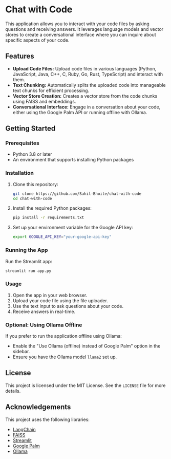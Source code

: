 # Chat with Code

This application allows you to interact with your code files by asking questions and receiving answers. It leverages language models and vector stores to create a conversational interface where you can inquire about specific aspects of your code.

## Features

- **Upload Code Files:** Upload code files in various languages (Python, JavaScript, Java, C++, C, Ruby, Go, Rust, TypeScript) and interact with them.
- **Text Chunking:** Automatically splits the uploaded code into manageable text chunks for efficient processing.
- **Vector Store Creation:** Creates a vector store from the code chunks using FAISS and embeddings.
- **Conversational Interface:** Engage in a conversation about your code, either using the Google Palm API or running offline with Ollama.

## Getting Started

### Prerequisites

- Python 3.8 or later
- An environment that supports installing Python packages

### Installation

1. Clone this repository:

   ```bash
   git clone https://github.com/Sahil-Bhoite/chat-with-code
   cd chat-with-code
   ```

2. Install the required Python packages:

   ```bash
   pip install -r requirements.txt
   ```

3. Set up your environment variable for the Google API key:

   ```bash
   export GOOGLE_API_KEY="your-google-api-key"
   ```

### Running the App

Run the Streamlit app:

```bash
streamlit run app.py
```

### Usage

1. Open the app in your web browser.
2. Upload your code file using the file uploader.
3. Use the text input to ask questions about your code.
4. Receive answers in real-time.

### Optional: Using Ollama Offline

If you prefer to run the application offline using Ollama:

- Enable the "Use Ollama (offline) instead of Google Palm" option in the sidebar.
- Ensure you have the Ollama model `llama2` set up.

## License

This project is licensed under the MIT License. See the `LICENSE` file for more details.

## Acknowledgements

This project uses the following libraries:

- [LangChain](https://github.com/langchain-ai/langchain)
- [FAISS](https://github.com/facebookresearch/faiss)
- [Streamlit](https://github.com/streamlit/streamlit)
- [Google Palm](https://github.com/google)
- [Ollama](https://github.com/ollama)
